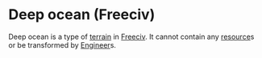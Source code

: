 # Deep ocean (Freeciv)

Deep ocean is a type of [terrain](terrain) in [Freeciv](Freeciv). It cannot contain any [resource](resource)s or be transformed by [Engineer](Engineer)s.